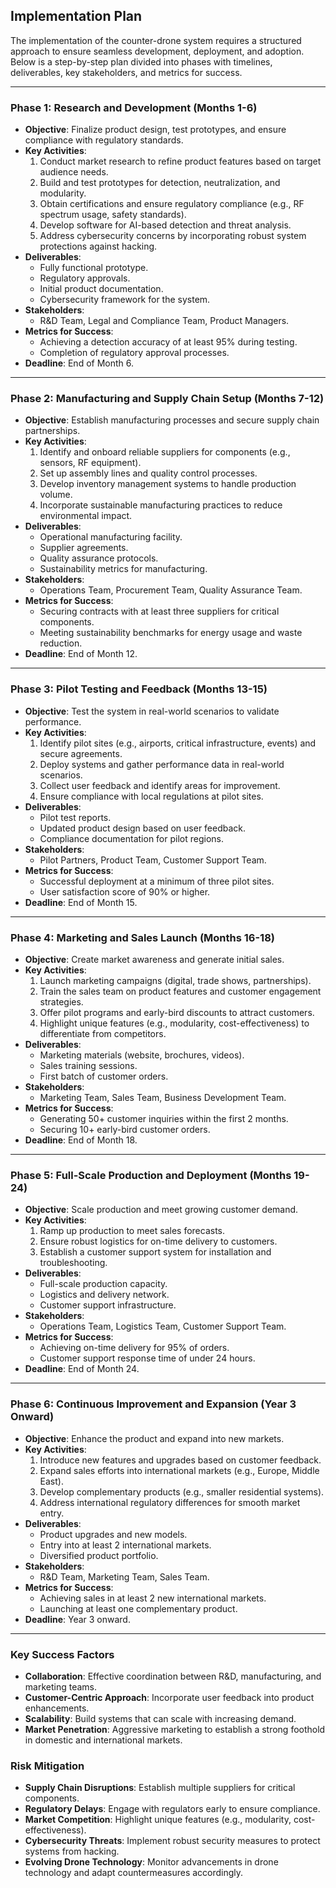 ## **Implementation Plan**

The implementation of the counter-drone system requires a structured approach to ensure seamless development, deployment, and adoption. Below is a step-by-step plan divided into phases with timelines, deliverables, key stakeholders, and metrics for success.

---

### **Phase 1: Research and Development (Months 1-6)**
- **Objective**: Finalize product design, test prototypes, and ensure compliance with regulatory standards.
- **Key Activities**:
  1. Conduct market research to refine product features based on target audience needs.
  2. Build and test prototypes for detection, neutralization, and modularity.
  3. Obtain certifications and ensure regulatory compliance (e.g., RF spectrum usage, safety standards).
  4. Develop software for AI-based detection and threat analysis.
  5. Address cybersecurity concerns by incorporating robust system protections against hacking.
- **Deliverables**:
  - Fully functional prototype.
  - Regulatory approvals.
  - Initial product documentation.
  - Cybersecurity framework for the system.
- **Stakeholders**:
  - R&D Team, Legal and Compliance Team, Product Managers.
- **Metrics for Success**:
  - Achieving a detection accuracy of at least 95% during testing.
  - Completion of regulatory approval processes.
- **Deadline**: End of Month 6.

---

### **Phase 2: Manufacturing and Supply Chain Setup (Months 7-12)**
- **Objective**: Establish manufacturing processes and secure supply chain partnerships.
- **Key Activities**:
  1. Identify and onboard reliable suppliers for components (e.g., sensors, RF equipment).
  2. Set up assembly lines and quality control processes.
  3. Develop inventory management systems to handle production volume.
  4. Incorporate sustainable manufacturing practices to reduce environmental impact.
- **Deliverables**:
  - Operational manufacturing facility.
  - Supplier agreements.
  - Quality assurance protocols.
  - Sustainability metrics for manufacturing.
- **Stakeholders**:
  - Operations Team, Procurement Team, Quality Assurance Team.
- **Metrics for Success**:
  - Securing contracts with at least three suppliers for critical components.
  - Meeting sustainability benchmarks for energy usage and waste reduction.
- **Deadline**: End of Month 12.

---

### **Phase 3: Pilot Testing and Feedback (Months 13-15)**
- **Objective**: Test the system in real-world scenarios to validate performance.
- **Key Activities**:
  1. Identify pilot sites (e.g., airports, critical infrastructure, events) and secure agreements.
  2. Deploy systems and gather performance data in real-world scenarios.
  3. Collect user feedback and identify areas for improvement.
  4. Ensure compliance with local regulations at pilot sites.
- **Deliverables**:
  - Pilot test reports.
  - Updated product design based on user feedback.
  - Compliance documentation for pilot regions.
- **Stakeholders**:
  - Pilot Partners, Product Team, Customer Support Team.
- **Metrics for Success**:
  - Successful deployment at a minimum of three pilot sites.
  - User satisfaction score of 90% or higher.
- **Deadline**: End of Month 15.

---

### **Phase 4: Marketing and Sales Launch (Months 16-18)**
- **Objective**: Create market awareness and generate initial sales.
- **Key Activities**:
  1. Launch marketing campaigns (digital, trade shows, partnerships).
  2. Train the sales team on product features and customer engagement strategies.
  3. Offer pilot programs and early-bird discounts to attract customers.
  4. Highlight unique features (e.g., modularity, cost-effectiveness) to differentiate from competitors.
- **Deliverables**:
  - Marketing materials (website, brochures, videos).
  - Sales training sessions.
  - First batch of customer orders.
- **Stakeholders**:
  - Marketing Team, Sales Team, Business Development Team.
- **Metrics for Success**:
  - Generating 50+ customer inquiries within the first 2 months.
  - Securing 10+ early-bird customer orders.
- **Deadline**: End of Month 18.

---

### **Phase 5: Full-Scale Production and Deployment (Months 19-24)**
- **Objective**: Scale production and meet growing customer demand.
- **Key Activities**:
  1. Ramp up production to meet sales forecasts.
  2. Ensure robust logistics for on-time delivery to customers.
  3. Establish a customer support system for installation and troubleshooting.
- **Deliverables**:
  - Full-scale production capacity.
  - Logistics and delivery network.
  - Customer support infrastructure.
- **Stakeholders**:
  - Operations Team, Logistics Team, Customer Support Team.
- **Metrics for Success**:
  - Achieving on-time delivery for 95% of orders.
  - Customer support response time of under 24 hours.
- **Deadline**: End of Month 24.

---

### **Phase 6: Continuous Improvement and Expansion (Year 3 Onward)**
- **Objective**: Enhance the product and expand into new markets.
- **Key Activities**:
  1. Introduce new features and upgrades based on customer feedback.
  2. Expand sales efforts into international markets (e.g., Europe, Middle East).
  3. Develop complementary products (e.g., smaller residential systems).
  4. Address international regulatory differences for smooth market entry.
- **Deliverables**:
  - Product upgrades and new models.
  - Entry into at least 2 international markets.
  - Diversified product portfolio.
- **Stakeholders**:
  - R&D Team, Marketing Team, Sales Team.
- **Metrics for Success**:
  - Achieving sales in at least 2 new international markets.
  - Launching at least one complementary product.
- **Deadline**: Year 3 onward.

---

### **Key Success Factors**
- **Collaboration**: Effective coordination between R&D, manufacturing, and marketing teams.
- **Customer-Centric Approach**: Incorporate user feedback into product enhancements.
- **Scalability**: Build systems that can scale with increasing demand.
- **Market Penetration**: Aggressive marketing to establish a strong foothold in domestic and international markets.

### **Risk Mitigation**
- **Supply Chain Disruptions**: Establish multiple suppliers for critical components.
- **Regulatory Delays**: Engage with regulators early to ensure compliance.
- **Market Competition**: Highlight unique features (e.g., modularity, cost-effectiveness).
- **Cybersecurity Threats**: Implement robust security measures to protect systems from hacking.
- **Evolving Drone Technology**: Monitor advancements in drone technology and adapt countermeasures accordingly.

